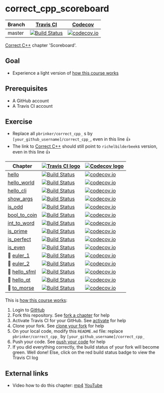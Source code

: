 # correct_cpp_scoreboard

Branch|[Travis CI](https://travis-ci.org)|[Codecov](https://www.codecov.io)
---|---|---
master|[![Build Status](https://travis-ci.org/pbrinker/correct_cpp_scoreboard.svg?branch=master)](https://travis-ci.org/pbrinker/correct_cpp_scoreboard)|[![codecov.io](https://codecov.io/github/pbrinker/correct_cpp_scoreboard/coverage.svg?branch=master)](https://codecov.io/github/pbrinker/correct_cpp_scoreboard/branch/master)

[Correct C++](https://github.com/richelbilderbeek/correct_cpp) chapter 'Scoreboard'.

## Goal

 * Experience a light version of [how this course works](https://github.com/richelbilderbeek/correct_cpp/blob/master/doc/how_this_course_works.md)

## Prerequisites

 * A GitHub account
 * A Travis CI account

## Exercise

 * Replace all `pbrinker/correct_cpp_` s by `[your_github_username]/correct_cpp_`, even in this line :+1:
 * The link to [Correct C++](https://github.com/richelbilderbeek/correct_cpp) should still point to `richelbilderbeek`s version, even in this line :+1:

Chapter|[![Travis CI logo](TravisCI.png)](https://travis-ci.org)|[![Codecov logo](Codecov.png)](https://www.codecov.io)
---|---|---
[hello](https://github.com/pbrinker/correct_cpp_hello)|[![Build Status](https://travis-ci.org/pbrinker/correct_cpp_hello.svg?branch=master)](https://travis-ci.org/pbrinker/correct_cpp_hello) | [![codecov.io](https://codecov.io/github/pbrinker/correct_cpp_hello/coverage.svg?branch=master)](https://codecov.io/github/pbrinker/correct_cpp_hello?branch=master)
[hello_world](https://github.com/pbrinker/correct_cpp_hello_world)|[![Build Status](https://travis-ci.org/pbrinker/correct_cpp_hello_world.svg?branch=master)](https://travis-ci.org/pbrinker/correct_cpp_hello_world) | [![codecov.io](https://codecov.io/github/pbrinker/correct_cpp_hello_world/coverage.svg?branch=master)](https://codecov.io/github/pbrinker/correct_cpp_hello_world?branch=master)
[hello_cli](https://github.com/pbrinker/correct_cpp_hello_cli)|[![Build Status](https://travis-ci.org/pbrinker/correct_cpp_hello_cli.svg?branch=master)](https://travis-ci.org/pbrinker/correct_cpp_hello_cli) | [![codecov.io](https://codecov.io/github/pbrinker/correct_cpp_hello_cli/coverage.svg?branch=master)](https://codecov.io/github/pbrinker/correct_cpp_hello_cli?branch=master)
[show_args](https://github.com/pbrinker/correct_cpp_show_args)|[![Build Status](https://travis-ci.org/pbrinker/correct_cpp_show_args.svg?branch=master)](https://travis-ci.org/pbrinker/correct_cpp_show_args) | [![codecov.io](https://codecov.io/github/pbrinker/correct_cpp_show_args/coverage.svg?branch=master)](https://codecov.io/github/pbrinker/correct_cpp_show_args?branch=master)
[is_odd](https://github.com/pbrinker/correct_cpp_is_odd)|[![Build Status](https://travis-ci.org/pbrinker/correct_cpp_is_odd.svg?branch=master)](https://travis-ci.org/pbrinker/correct_cpp_is_odd) | [![codecov.io](https://codecov.io/github/pbrinker/correct_cpp_is_odd/coverage.svg?branch=master)](https://codecov.io/github/pbrinker/correct_cpp_is_odd?branch=master)
[bool_to_coin](https://github.com/pbrinker/correct_cpp_bool_to_coin)|[![Build Status](https://travis-ci.org/pbrinker/correct_cpp_bool_to_coin.svg?branch=master)](https://travis-ci.org/pbrinker/correct_cpp_bool_to_coin) | [![codecov.io](https://codecov.io/github/pbrinker/correct_cpp_bool_to_coin/coverage.svg?branch=master)](https://codecov.io/github/pbrinker/correct_cpp_bool_to_coin?branch=master)
[int_to_word](https://github.com/pbrinker/correct_cpp_int_to_word)|[![Build Status](https://travis-ci.org/pbrinker/correct_cpp_int_to_word.svg?branch=master)](https://travis-ci.org/pbrinker/correct_cpp_int_to_word) | [![codecov.io](https://codecov.io/github/pbrinker/correct_cpp_int_to_word/coverage.svg?branch=master)](https://codecov.io/github/pbrinker/correct_cpp_int_to_word?branch=master)
[is_prime](https://github.com/pbrinker/correct_cpp_is_prime)|[![Build Status](https://travis-ci.org/pbrinker/correct_cpp_is_prime.svg?branch=master)](https://travis-ci.org/pbrinker/correct_cpp_is_prime) | [![codecov.io](https://codecov.io/github/pbrinker/correct_cpp_is_prime/coverage.svg?branch=master)](https://codecov.io/github/pbrinker/correct_cpp_is_prime?branch=master)
[is_perfect](https://github.com/pbrinker/correct_cpp_is_perfect)|[![Build Status](https://travis-ci.org/pbrinker/correct_cpp_is_perfect.svg?branch=master)](https://travis-ci.org/pbrinker/correct_cpp_is_perfect) | [![codecov.io](https://codecov.io/github/pbrinker/correct_cpp_is_perfect/coverage.svg?branch=master)](https://codecov.io/github/pbrinker/correct_cpp_is_perfect?branch=master)
[is_even](https://github.com/pbrinker/correct_cpp_is_even)|[![Build Status](https://travis-ci.org/pbrinker/correct_cpp_is_even.svg?branch=master)](https://travis-ci.org/pbrinker/correct_cpp_is_even) | [![codecov.io](https://codecov.io/github/pbrinker/correct_cpp_is_even/coverage.svg?branch=master)](https://codecov.io/github/pbrinker/correct_cpp_is_even?branch=master)
:construction: [euler_1](https://github.com/pbrinker/correct_cpp_euler_1)|[![Build Status](https://travis-ci.org/pbrinker/correct_cpp_euler_1.svg?branch=master)](https://travis-ci.org/pbrinker/correct_cpp_euler_1) | [![codecov.io](https://codecov.io/github/pbrinker/correct_cpp_euler_1/coverage.svg?branch=master)](https://codecov.io/github/pbrinker/correct_cpp_euler_1?branch=master)
:construction: [euler_2](https://github.com/pbrinker/correct_cpp_euler_2)|[![Build Status](https://travis-ci.org/pbrinker/correct_cpp_euler_2.svg?branch=master)](https://travis-ci.org/pbrinker/correct_cpp_euler_2) | [![codecov.io](https://codecov.io/github/pbrinker/correct_cpp_euler_2/coverage.svg?branch=master)](https://codecov.io/github/pbrinker/correct_cpp_euler_2?branch=master)
:construction: [hello_sfml](https://github.com/pbrinker/correct_cpp_hello_sfml)|[![Build Status](https://travis-ci.org/pbrinker/correct_cpp_hello_sfml.svg?branch=master)](https://travis-ci.org/pbrinker/correct_cpp_hello_sfml) | [![codecov.io](https://codecov.io/github/pbrinker/correct_cpp_hello_sfml/coverage.svg?branch=master)](https://codecov.io/github/pbrinker/correct_cpp_hello_sfml?branch=master)
:construction: [hello_qt](https://github.com/pbrinker/correct_cpp_hello_qt)|[![Build Status](https://travis-ci.org/pbrinker/correct_cpp_hello_qt.svg?branch=master)](https://travis-ci.org/pbrinker/correct_cpp_hello_qt) | [![codecov.io](https://codecov.io/github/pbrinker/correct_cpp_hello_qt/coverage.svg?branch=master)](https://codecov.io/github/pbrinker/correct_cpp_hello_qt?branch=master)
:construction: [to_morse](https://github.com/pbrinker/correct_cpp_to_morse)|[![Build Status](https://travis-ci.org/pbrinker/correct_cpp_to_morse.svg?branch=master)](https://travis-ci.org/pbrinker/correct_cpp_to_morse) | [![codecov.io](https://codecov.io/github/pbrinker/correct_cpp_to_morse/coverage.svg?branch=master)](https://codecov.io/github/pbrinker/correct_cpp_to_morse?branch=master)

This is [how this course works](https://github.com/richelbilderbeek/correct_cpp/blob/master/doc/how_this_course_works.md):

  1. Login to [GitHub](https://github.com/)
  2. Fork this repository. See [fork a chapter](https://github.com/richelbilderbeek/correct_cpp/blob/master/doc/fork_a_chapter.md) for help
  3. Activate Travis CI for your GitHub. See [activate](https://github.com/richelbilderbeek/correct_cpp/blob/master/doc/activate.md) for help 
  4. Clone your fork. See [clone your fork](https://github.com/richelbilderbeek/correct_cpp/blob/master/doc/clone_your_fork.md) for help
  5. On your local code, modify this `README.md` file: replace `pbrinker/correct_cpp_` by `[your_github_username]/correct_cpp_`
  6. Push your code. See [push your code](https://github.com/richelbilderbeek/correct_cpp/blob/master/doc/push_your_code.md) for help
  7. If you did everything correctly, the build status of your fork will become green. Well done! Else, click on the red build status badge to view the Travis CI log

## External links

 * Video how to do this chapter: [mp4](http://www.richelbilderbeek.nl/correct_cpp_scoreboard.mp4) [YouTube](https://youtu.be/QABP8qEeM9o)
